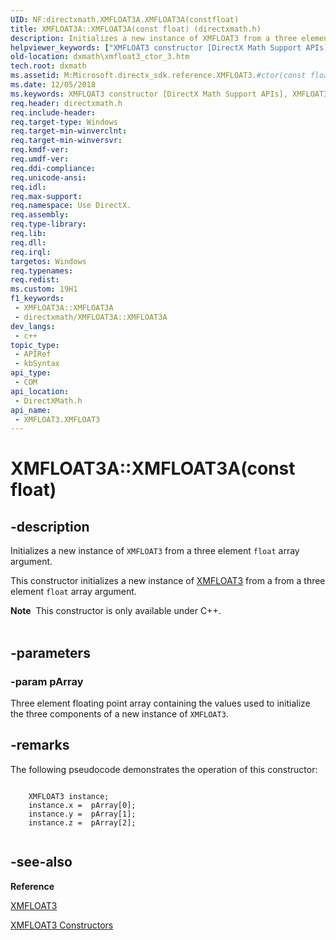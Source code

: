 ```yaml
---
UID: NF:directxmath.XMFLOAT3A.XMFLOAT3A(constfloat)
title: XMFLOAT3A::XMFLOAT3A(const float) (directxmath.h)
description: Initializes a new instance of XMFLOAT3 from a three element float array argument.
helpviewer_keywords: ["XMFLOAT3 constructor [DirectX Math Support APIs]","XMFLOAT3 constructor [DirectX Math Support APIs]","XMFLOAT3 structure","XMFLOAT3 structure [DirectX Math Support APIs]","XMFLOAT3 constructor","XMFLOAT3.XMFLOAT3(const float*)","XMFLOAT3A","XMFLOAT3A.XMFLOAT3A","XMFLOAT3A.XMFLOAT3A(const float)","XMFLOAT3A::XMFLOAT3A","XMFLOAT3A::XMFLOAT3A(const float)","dxmath.xmfloat3_ctor_3"]
old-location: dxmath\xmfloat3_ctor_3.htm
tech.root: dxmath
ms.assetid: M:Microsoft.directx_sdk.reference.XMFLOAT3.#ctor(const float)
ms.date: 12/05/2018
ms.keywords: XMFLOAT3 constructor [DirectX Math Support APIs], XMFLOAT3 constructor [DirectX Math Support APIs],XMFLOAT3 structure, XMFLOAT3 structure [DirectX Math Support APIs],XMFLOAT3 constructor, XMFLOAT3.XMFLOAT3(const float*), XMFLOAT3A, XMFLOAT3A.XMFLOAT3A, XMFLOAT3A.XMFLOAT3A(const float), XMFLOAT3A::XMFLOAT3A, XMFLOAT3A::XMFLOAT3A(const float), dxmath.xmfloat3_ctor_3
req.header: directxmath.h
req.include-header: 
req.target-type: Windows
req.target-min-winverclnt: 
req.target-min-winversvr: 
req.kmdf-ver: 
req.umdf-ver: 
req.ddi-compliance: 
req.unicode-ansi: 
req.idl: 
req.max-support: 
req.namespace: Use DirectX.
req.assembly: 
req.type-library: 
req.lib: 
req.dll: 
req.irql: 
targetos: Windows
req.typenames: 
req.redist: 
ms.custom: 19H1
f1_keywords:
 - XMFLOAT3A::XMFLOAT3A
 - directxmath/XMFLOAT3A::XMFLOAT3A
dev_langs:
 - c++
topic_type:
 - APIRef
 - kbSyntax
api_type:
 - COM
api_location:
 - DirectXMath.h
api_name:
 - XMFLOAT3.XMFLOAT3
---
```


# XMFLOAT3A::XMFLOAT3A(const float)


## -description

Initializes a new instance of <code>XMFLOAT3</code> from a three element <code>float</code> array argument.

This constructor initializes a new instance of <a href="/windows/desktop/api/directxmath/ns-directxmath-xmfloat3">XMFLOAT3</a> from a from a three element
  <code>float</code> array argument.
<div class="alert"><b>Note</b>  This constructor is only available under C++.</div><div> </div>

## -parameters

### -param pArray

Three element floating point array containing the values used to initialize the three components of a new instance of
        <code>XMFLOAT3</code>.

## -remarks

The following pseudocode demonstrates the operation of this constructor:


```

	XMFLOAT3 instance;
	instance.x =  pArray[0];
	instance.y =  pArray[1];
	instance.z =  pArray[2];
    
```

## -see-also

<b>Reference</b>



<a href="/windows/desktop/api/directxmath/ns-directxmath-xmfloat3">XMFLOAT3</a>



<a href="/windows/desktop/api/directxmath/nf-directxmath-xmfloat3-xmfloat3(constfloat)">XMFLOAT3 Constructors</a>